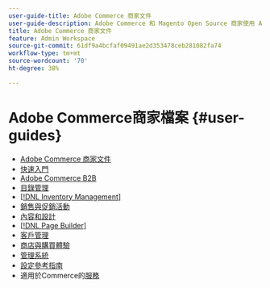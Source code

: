 ```yaml
---
user-guide-title: Adobe Commerce 商家文件
user-guide-description: Adobe Commerce 和 Magento Open Source 商家使用 Admin 的文件和資源。
title: Adobe Commerce 商家文件
feature: Admin Workspace
source-git-commit: 61df9a4bcfaf09491ae2d353478ceb281082fa74
workflow-type: tm+mt
source-wordcount: '70'
ht-degree: 38%

---
```


# Adobe Commerce商家檔案 {#user-guides}

- [Adobe Commerce 商家文件](home.md)
- [快速入門](https://experienceleague.adobe.com/docs/commerce-admin/start/guide-overview.html)
- [Adobe Commerce B2B](https://experienceleague.adobe.com/docs/commerce-admin/b2b/guide-overview.html)
- [目錄管理](https://experienceleague.adobe.com/docs/commerce-admin/catalog/guide-overview.html)
- [[!DNL Inventory Management]](https://experienceleague.adobe.com/docs/commerce-admin/inventory/guide-overview.html)
- [銷售與促銷活動](https://experienceleague.adobe.com/docs/commerce-admin/marketing/guide-overview.html)
- [內容和設計](https://experienceleague.adobe.com/docs/commerce-admin/content-design/guide-overview.html)
- [[!DNL Page Builder]](https://experienceleague.adobe.com/docs/commerce-admin/page-builder/guide-overview.html)
- [客戶管理](https://experienceleague.adobe.com/docs/commerce-admin/customers/guide-overview.html)
- [商店與購買體驗](https://experienceleague.adobe.com/docs/commerce-admin/stores-sales/guide-overview.html)
- [管理系統](https://experienceleague.adobe.com/docs/commerce-admin/systems/guide-overview.html)
- [設定參考指南](https://experienceleague.adobe.com/docs/commerce-admin/config/guide-overview.html)
- 適用於Commerce的[服務](https://experienceleague.adobe.com/docs/commerce-merchant-services/user-guides/home.html)
